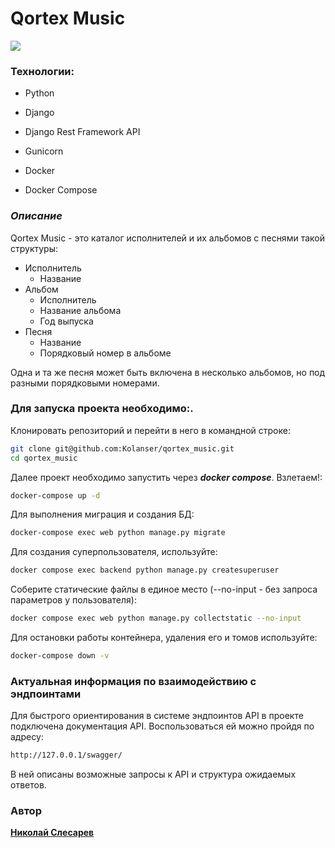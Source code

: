 # Qortex Music

![](https://static-s.aa-cdn.net/img/gp/20600000632187/emMVz-GsPzDHtBLNTRmORAsEWPYt9LTAivnrBRNtuYHP4IQrgkPb22hl1UqGHu_zBJU?v=1)

### Технологии:

- Python

- Django

- Django Rest Framework API

- Gunicorn

- Docker

- Docker Compose



 

### _Описание_

Qortex Music - это каталог исполнителей и их альбомов с песнями такой структуры:

-   Исполнитель
    -   Название
-   Альбом
    -   Исполнитель
    - Название альбома
    -   Год выпуска
-   Песня
    -   Название
    -   Порядковый номер в альбоме

Одна и та же песня может быть включена в несколько альбомов, но под разными порядковыми номерами.

   

###  Для запуска проекта необходимо:.


Клонировать репозиторий и перейти в него в командной строке:

```sh
git clone git@github.com:Kolanser/qortex_music.git
cd qortex_music
```
Далее проект необходимо запустить через ***docker compose***. Взлетаем!:
```sh
docker-compose up -d
```
Для выполнения миграция и создания БД:
```sh
docker-compose exec web python manage.py migrate
```
Для создания суперпользователя, используйте:
```sh
docker compose exec backend python manage.py createsuperuser
```
Соберите статические файлы в единое место (--no-input - без запроса параметров у пользователя):
```sh
docker compose exec web python manage.py collectstatic --no-input

```
Для остановки работы контейнера, удаления его и томов используйте:

```sh
docker-compose down -v
```
### Актуальная информация по взаимодействию с эндпоинтами
Для быстрого ориентирования в системе эндпоинтов API в проекте подключена документация API. Воспользоваться ей можно пройдя по адресу:

```sh
http://127.0.0.1/swagger/
```

  

В ней описаны возможные запросы к API и структура ожидаемых ответов.

  

  

### Автор

  

  

[**Николай Слесарев**](https://github.com/Kolanser)